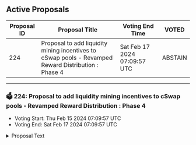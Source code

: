 ## Active Proposals

| Proposal ID | Proposal Title | Voting End Time | VOTED |
|-------------|----------------|-----------------|-------|
| 224 | Proposal to add liquidity mining incentives to cSwap pools - Revamped Reward Distribution : Phase 4 | Sat Feb 17 2024 07:09:57 UTC | ABSTAIN |

---

### 🗳 224: Proposal to add liquidity mining incentives to cSwap pools - Revamped Reward Distribution : Phase 4
- Voting Start: Thu Feb 15 2024 07:09:57 UTC
- Voting End: Sat Feb 17 2024 07:09:57 UTC

<details>
<summary>Proposal Text</summary>
 
Add the liquidity incentives for revamped reward distribution phase-4 on cSwap DEX by allocating 50,595CMDX for 14 days
[forum](https://forum.comdex.one/t/47-cswap-liquidity-mining-incentives-revamped-reward-distribution-phase-4/1049)
</details>
